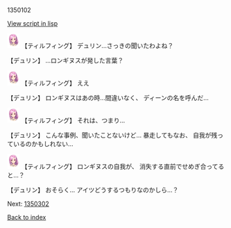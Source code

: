 1350102

[View script in lisp](../scripts/1350102.txt)

<img src="../images/units/101411.png" alt="101411.png" height="34"/>
【ティルフィング】
デュリン…さっきの聞いたわよね？

【デュリン】
…ロンギヌスが発した言葉？

<img src="../images/units/101411.png" alt="101411.png" height="34"/>
【ティルフィング】
ええ

【デュリン】
ロンギヌスはあの時…間違いなく、
ディーンの名を呼んだ…

<img src="../images/units/101411.png" alt="101411.png" height="34"/>
【ティルフィング】
それは、つまり…

【デュリン】
こんな事例、聞いたことないけど…
暴走してもなお、
自我が残っているのかもしれない…

<img src="../images/units/101411.png" alt="101411.png" height="34"/>
【ティルフィング】
ロンギヌスの自我が、
消失する直前でせめぎ合ってると…？

【デュリン】
おそらく…
アイツどうするつもりなのかしら…？

Next: [1350302](1350302.md)

[Back to index](index.md)
